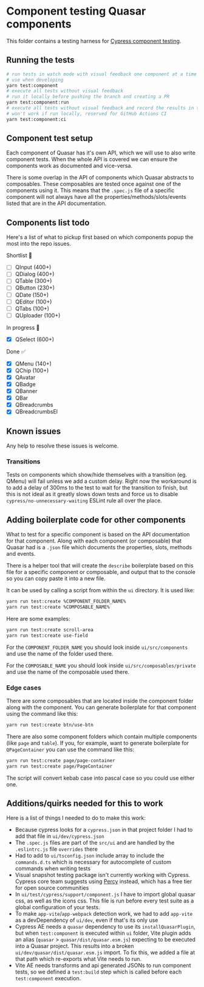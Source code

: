 # Component testing Quasar components

This folder contains a testing harness for [Cypress component testing](https://docs.cypress.io/guides/component-testing/introduction).

## Running the tests
```bash
# run tests in watch mode with visual feedback one component at a time
# use when developing
yarn test:component
# execute all tests without visual feedback
# run it locally before pushing the branch and creating a PR
yarn test:component:run
# execute all tests without visual feedback and record the results in the Cypress dashboard
# won't work if run locally, reserved for GitHub Actions CI
yarn test:component:ci
```

## Component test setup
Each component of Quasar has it's own API, which we will use to also write component tests. When the whole API is covered we can ensure the components work as documented and vice-versa. 

There is some overlap in the API of components which Quasar abstracts to composables. These composables are tested once against one of the components using it. This means that the `.spec.js` file of a specific component will not always have all the properties/methods/slots/events listed that are in the API documentation.

## Components list todo
Here's a list of what to pickup first based on which components popup the most into the repo issues.

Shortlist :memo:
- [ ] QInput (400+)
- [ ] QDialog (400+)
- [ ] QTable (300+)
- [ ] QButton (230+)
- [ ] QDate (150+)
- [ ] QEditor (100+)
- [ ] QTabs (100+)
- [ ] QUploader (100+)

In progress :clap:
- [x] QSelect (600+)

Done :white_check_mark:
- [x] QMenu (140+)
- [x] QChip (100+)
- [x] QAvatar
- [x] QBadge
- [x] QBanner
- [x] QBar
- [x] QBreadcrumbs
- [x] QBreadcrumbsEl 

## Known issues
Any help to resolve these issues is welcome.

### Transitions
Tests on components which show/hide themselves with a transition (eg. QMenu) will fail unless we add a custom delay.
Right now the workaround is to add a delay of 300ms to the test to wait for the transition to finish, but this is not ideal as it greatly slows down tests and force us to disable `cypress/no-unnecessary-waiting` ESLint rule all over the place.

## Adding boilerplate code for other components
What to test for a specific component is based on the API documentation for that component. Along with each component (or composable) that Quasar had is a `.json` file which documents the properties, slots, methods and events.

There is a helper tool that will create the `describe` boilerplate based on this file for a specific component or composable, and output that to the console so you can copy paste it into a new file.

It can be used by calling a script from within the `ui` directory. It is used like:

```bash
yarn run test:create %COMPONENT_FOLDER_NAME%
yarn run test:create %COMPOSABLE_NAME%
```

Here are some examples:
```bash
yarn run test:create scroll-area
yarn run test:create use-field
```

For the `COMPONENT_FOLDER_NAME` you should look inside `ui/src/components` and use the name of the folder used there.

For the `COMPOSABLE_NAME` you should look inside `ui/src/composables/private` and use the name of the composable used there.

### Edge cases
There are some composables that are located inside the component folder along with the component. You can generate boilerplate for that component using the command like this:

```bash
yarn run test:create btn/use-btn
```

There are also some component folders which contain multiple components (like `page` and `table`). If you, for example, want to generate boilerplate for `QPageContainer` you can use the command like this:

```bash
yarn run test:create page/page-container
yarn run test:create page/PageContainer
```

The script will convert kebab case into pascal case so you could use either one. 

## Additions/quirks needed for this to work
Here is a list of things I needed to do to make this work:

- Because cypress looks for a `cypress.json` in that project folder I had to add that file in `ui/dev/cypress.json`
- The `.spec.js` files are part of the `src/ui` and are handled by the `.eslintrc.js` file `overrides` there
- Had to add to `ui/tsconfig.json` include array to include the `commands.d.ts` which is necessary for autocomplete of custom commands when writing tests
- Visual snapshot testing package isn't currently working with Cypress. Cypress core team suggests using [Percy](https://percy.io/) instead, which has a free tier for open source communities
- In `ui/test/cypress/support/component.js` I have to import global quasar css, as well as the icons css. This file is run before every test suite as a global configuration of your tests.
- To make `app-vite`/`app-webpack` detection work, we had to add `app-vite` as a devDependency of `ui/dev`, even if that's its only use
- Cypress AE needs a `quasar` dependency to use its `installQuasarPlugin`, but when `test:component` is executed within `ui` folder, Vite plugin adds an alias (`quasar` > `quasar/dist/quasar.esm.js`) expecting to be executed into a Quasar project. This results into a broken `ui/dev/quasar/dist/quasar.esm.js` import. To fix this, we added a file at that path which re-exports what Vite needs to run.
- Vite AE needs transforms and api generated JSONs to run component tests, so we defined a `test:build` step which is called before each `test:component` execution.
